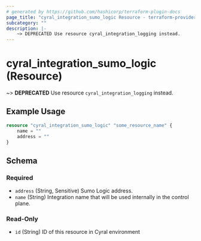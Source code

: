 ```yaml
---
# generated by https://github.com/hashicorp/terraform-plugin-docs
page_title: "cyral_integration_sumo_logic Resource - terraform-provider-cyral"
subcategory: ""
description: |-
    ~> DEPRECATED Use resource cyral_integration_logging instead.
---
```


# cyral_integration_sumo_logic (Resource)

~> **DEPRECATED** Use resource `cyral_integration_logging` instead.

## Example Usage

```terraform
resource "cyral_integration_sumo_logic" "some_resource_name" {
    name = ""
    address = ""
}
```

<!-- schema generated by tfplugindocs -->

## Schema

### Required

-   `address` (String, Sensitive) Sumo Logic address.
-   `name` (String) Integration name that will be used internally in the control plane.

### Read-Only

-   `id` (String) ID of this resource in Cyral environment
